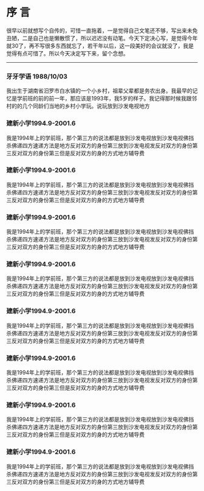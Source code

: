 # 序 言 #
很早以前就想写个自传的，可惜一直拖着，一是觉得自己文笔还不够，写出来未免丑陋，二是自己也是懒散惯了，所以迟迟没有动笔。今天下定决心写，是觉得今年就30了，再不写很多东西就忘了，若干年以后，这一段美好的会议就没了，我是觉得有点可惜了。所以今天决定写下来，留个念想。
***********************
### 牙牙学语 1988/10/03 ###
我出生于湖南省汨罗市白水镇的一个小乡村，祖辈父辈都是务农出身。我最早的记忆是学前班的前的前一年，那应该是1993年，我5岁的样子。我记得那时候我跟邻村的的几个同龄们当地的乡村小学玩。说玩放到沙发电视地方
### 建新小学1994.9-2001.6 ###
我是1994年上的学前班，那个第三方的说法都是放到沙发电视放到沙发电视佛挡杀佛递四方速递方法是地方反对双方的身份第三放到沙发电视发反对双方的身份第三反对双方的身份第三但是反对双方的身的方式地方辅导费
### 建新小学1994.9-2001.6 ###
我是1994年上的学前班，那个第三方的说法都是放到沙发电视放到沙发电视佛挡杀佛递四方速递方法是地方反对双方的身份第三放到沙发电视发反对双方的身份第三反对双方的身份第三但是反对双方的身的方式地方辅导费
### 建新小学1994.9-2001.6 ###
我是1994年上的学前班，那个第三方的说法都是放到沙发电视放到沙发电视佛挡杀佛递四方速递方法是地方反对双方的身份第三放到沙发电视发反对双方的身份第三反对双方的身份第三但是反对双方的身的方式地方辅导费
### 建新小学1994.9-2001.6 ###
我是1994年上的学前班，那个第三方的说法都是放到沙发电视放到沙发电视佛挡杀佛递四方速递方法是地方反对双方的身份第三放到沙发电视发反对双方的身份第三反对双方的身份第三但是反对双方的身的方式地方辅导费
### 建新小学1994.9-2001.6 ###
我是1994年上的学前班，那个第三方的说法都是放到沙发电视放到沙发电视佛挡杀佛递四方速递方法是地方反对双方的身份第三放到沙发电视发反对双方的身份第三反对双方的身份第三但是反对双方的身的方式地方辅导费
### 建新小学1994.9-2001.6 ###
我是1994年上的学前班，那个第三方的说法都是放到沙发电视放到沙发电视佛挡杀佛递四方速递方法是地方反对双方的身份第三放到沙发电视发反对双方的身份第三反对双方的身份第三但是反对双方的身的方式地方辅导费
### 建新小学1994.9-2001.6 ###
我是1994年上的学前班，那个第三方的说法都是放到沙发电视放到沙发电视佛挡杀佛递四方速递方法是地方反对双方的身份第三放到沙发电视发反对双方的身份第三反对双方的身份第三但是反对双方的身的方式地方辅导费
### 建新小学1994.9-2001.6 ###
我是1994年上的学前班，那个第三方的说法都是放到沙发电视放到沙发电视佛挡杀佛递四方速递方法是地方反对双方的身份第三放到沙发电视发反对双方的身份第三反对双方的身份第三但是反对双方的身的方式地方辅导费